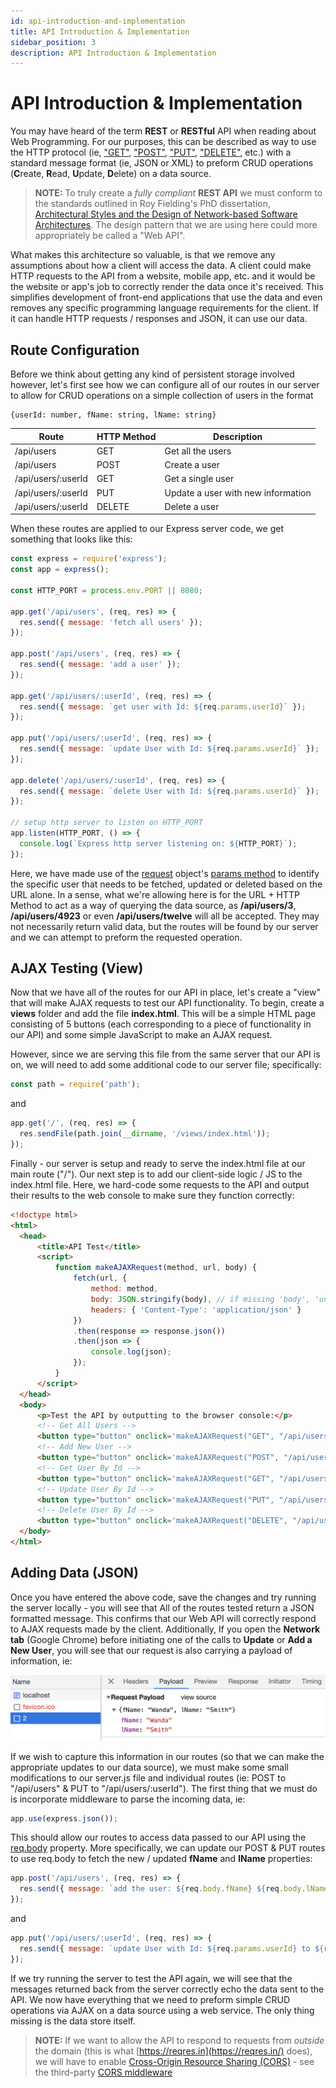```yaml
---
id: api-introduction-and-implementation
title: API Introduction & Implementation
sidebar_position: 3
description: API Introduction & Implementation
---
```


# API Introduction & Implementation

You may have heard of the term **REST** or **RESTful** API when reading about Web Programming. For our purposes, this can be described as way to use the HTTP protocol (ie, ["GET"](https://tools.ietf.org/html/rfc7231#section-4.3.1), ["POST"](https://tools.ietf.org/html/rfc7231#section-4.3.3), ["PUT"](https://tools.ietf.org/html/rfc7231#section-4.3.4), ["DELETE"](https://tools.ietf.org/html/rfc7231#section-4.3.5), etc.) with a standard message format (ie, JSON or XML) to preform CRUD operations (**C**reate, **R**ead, **U**pdate, **D**elete) on a data source.

> **NOTE:** To truly create a _fully compliant_ **REST API** we must conform to the standards outlined in Roy Fielding's PhD dissertation, [Architectural Styles and the Design of Network-based Software Architectures](http://www.ics.uci.edu/~fielding/pubs/dissertation/top.htm). The design pattern that we are using here could more appropriately be called a "Web API".

What makes this architecture so valuable, is that we remove any assumptions about how a client will access the data. A client could make HTTP requests to the API from a website, mobile app, etc. and it would be the website or app's job to correctly render the data once it's received. This simplifies development of front-end applications that use the data and even removes any specific programming language requirements for the client. If it can handle HTTP requests / responses and JSON, it can use our data.

## Route Configuration

Before we think about getting any kind of persistent storage involved however, let's first see how we can configure all of our routes in our server to allow for CRUD operations on a simple collection of users in the format

```
{userId: number, fName: string, lName: string}
```

| Route              | HTTP Method | Description                        |
| ------------------ | ----------- | ---------------------------------- |
| /api/users         | GET         | Get all the users                  |
| /api/users         | POST        | Create a user                      |
| /api/users/:userId | GET         | Get a single user                  |
| /api/users/:userId | PUT         | Update a user with new information |
| /api/users/:userId | DELETE      | Delete a user                      |

When these routes are applied to our Express server code, we get something that looks like this:

```js
const express = require('express');
const app = express();

const HTTP_PORT = process.env.PORT || 8080;

app.get('/api/users', (req, res) => {
  res.send({ message: 'fetch all users' });
});

app.post('/api/users', (req, res) => {
  res.send({ message: 'add a user' });
});

app.get('/api/users/:userId', (req, res) => {
  res.send({ message: `get user with Id: ${req.params.userId}` });
});

app.put('/api/users/:userId', (req, res) => {
  res.send({ message: `update User with Id: ${req.params.userId}` });
});

app.delete('/api/users/:userId', (req, res) => {
  res.send({ message: `delete User with Id: ${req.params.userId}` });
});

// setup http server to listen on HTTP_PORT
app.listen(HTTP_PORT, () => {
  console.log(`Express http server listening on: ${HTTP_PORT}`);
});
```

Here, we have made use of the [request](https://expressjs.com/en/api.html#req) object's [params method](https://expressjs.com/en/api.html#req.params) to identify the specific user that needs to be fetched, updated or deleted based on the URL alone. In a sense, what we're allowing here is for the URL + HTTP Method to act as a way of querying the data source, as **/api/users/3**, **/api/users/4923** or even **/api/users/twelve** will all be accepted. They may not necessarily return valid data, but the routes will be found by our server and we can attempt to preform the requested operation.

## AJAX Testing (View)

Now that we have all of the routes for our API in place, let's create a "view" that will make AJAX requests to test our API functionality. To begin, create a **views** folder and add the file **index.html**. This will be a simple HTML page consisting of 5 buttons (each corresponding to a piece of functionality in our API) and some simple JavaScript to make an AJAX request.

However, since we are serving this file from the same server that our API is on, we will need to add some additional code to our server file; specifically:

```js
const path = require('path');
```

and

```js
app.get('/', (req, res) => {
  res.sendFile(path.join(__dirname, '/views/index.html'));
});
```

Finally - our server is setup and ready to serve the index.html file at our main route ("/"). Our next step is to add our client-side logic / JS to the index.html file. Here, we hard-code some requests to the API and output their results to the web console to make sure they function correctly:

<!-- prettier-ignore-start -->
```html
<!doctype html>
<html>
  <head>
      <title>API Test</title>
      <script>
          function makeAJAXRequest(method, url, body) {
              fetch(url, {
                  method: method,
                  body: JSON.stringify(body), // if missing 'body', 'undefined' is returned
                  headers: { 'Content-Type': 'application/json' }
              })
              .then(response => response.json())
              .then(json => {
                  console.log(json);
              });
          }
      </script>
  </head>
  <body>
      <p>Test the API by outputting to the browser console:</p>
      <!-- Get All Users -->
      <button type="button" onclick='makeAJAXRequest("GET", "/api/users")'>Get All Users</button><br /><br />
      <!-- Add New User -->
      <button type="button" onclick='makeAJAXRequest("POST", "/api/users", {fName: "Bob", lName: "Jones"})'>Add New User</button><br /><br />
      <!-- Get User By Id -->
      <button type="button" onclick='makeAJAXRequest("GET", "/api/users/2")'>Get User</button><br /><br />
      <!-- Update User By Id -->
      <button type="button" onclick='makeAJAXRequest("PUT", "/api/users/2", {fName: "Wanda", lName: "Smith"})'>Update User</button><br /><br />
      <!-- Delete User By Id -->
      <button type="button" onclick='makeAJAXRequest("DELETE", "/api/users/2")'>Delete User</button>
  </body>
</html>
```
<!-- prettier-ignore-end -->

## Adding Data (JSON)

Once you have entered the above code, save the changes and try running the server locally - you will see that All of the routes tested return a JSON formatted message. This confirms that our Web API will correctly respond to AJAX requests made by the client. Additionally, If you open the **Network tab** (Google Chrome) before initiating one of the calls to **Update** or **Add a New User**, you will see that our request is also carrying a payload of information, ie:

![AJAX Request Payload](/img/ajax-payload.png)

If we wish to capture this information in our routes (so that we can make the appropriate updates to our data source), we must make some small modifications to our server.js file and individual routes (ie: POST to "/api/users" & PUT to "/api/users/:userId"). The first thing that we must do is incorporate middleware to parse the incoming data, ie:

```js
app.use(express.json());
```

This should allow our routes to access data passed to our API using the [req.body](https://expressjs.com/en/api.html#req.body) property. More specifically, we can update our POST & PUT routes to use req.body to fetch the new / updated **fName** and **lName** properties:

```js
app.post('/api/users', (req, res) => {
  res.send({ message: `add the user: ${req.body.fName} ${req.body.lName}` });
});
```

and

<!-- prettier-ignore-start -->
```js
app.put('/api/users/:userId', (req, res) => {
  res.send({ message: `update User with Id: ${req.params.userId} to ${req.body.fName} ${req.body.lName}` });
});
```
<!-- prettier-ignore-end -->

If we try running the server to test the API again, we will see that the messages returned back from the server correctly echo the data sent to the API. We now have everything that we need to preform simple CRUD operations via AJAX on a data source using a web service. The only thing missing is the data store itself.

> **NOTE:** If we want to allow the API to respond to requests from _outside_ the domain (this is what [https://reqres.in](https://reqres.in/) does), we will have to enable [Cross-Origin Resource Sharing (CORS)](https://developer.mozilla.org/en-US/docs/Web/HTTP/Access_control_CORS) - see the third-party [CORS middleware](https://www.npmjs.com/package/cors)

